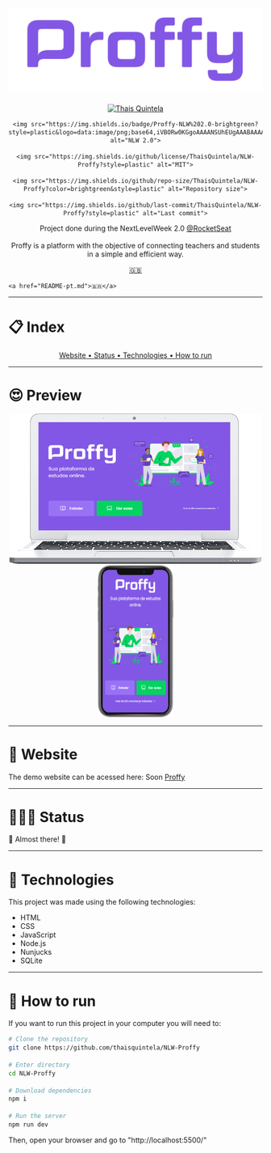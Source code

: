 <h1 align="center"><img src="/.github/logo.png" alt="Proffy" color="#8257E5"></h1>

<div align="center">
    <a href="https://www.linkedin.com/in/thais-quintela/">
        <img src="https://img.shields.io/static/v1?label=%20&message=Thais%20Quintela&color=brightgreen&style=plastic&logo=LinkedIn" alt="Thais Quintela">
    </a>

    <img src="https://img.shields.io/badge/Proffy-NLW%202.0-brightgreen?style=plastic&logo=data:image/png;base64,iVBORw0KGgoAAAANSUhEUgAAABAAAAAQCAMAAAAoLQ9TAAAALVBMVEVHcExxWsF0XMJzXMJxWcFsUsD///9jRrzY0u6Xh9Gsn9n39fyMecy0qd2bjNJWBT0WAAAABHRSTlMA2Do606wF2QAAAGlJREFUGJVdj1cWwCAIBLEsRU3uf9xobDH8+GZwUYi8i6ucJwrxKE+7D0G9Q4vlYqtmCSjndr4CgCgzlyFgfKfKCVO0LrPKjmiqMxGXkJwNnXskqWG+1oSM+BSwD8f29YLNjvx/OQrn+g99oQSoNmt3PgAAAABJRU5ErkJggg==" alt="NLW 2.0">

    <img src="https://img.shields.io/github/license/ThaisQuintela/NLW-Proffy?style=plastic" alt="MIT">
    
    <img src="https://img.shields.io/github/repo-size/ThaisQuintela/NLW-Proffy?color=brightgreen&style=plastic" alt="Repository size">
    
    <img src="https://img.shields.io/github/last-commit/ThaisQuintela/NLW-Proffy?style=plastic" alt="Last commit">
</div>

<p align="center">Project done during the NextLevelWeek 2.0  <a href="https://github.com/Rocketseat">@RocketSeat</a><br><br>Proffy is a platform with the objective of connecting teachers and students in a simple and efficient way.</p>

<p align="center">
    <a href="README.md">🇬🇧</a>
    
    <a href="README-pt.md">🇧🇷</a>
</p>

---

<h1>📋 Index</h1>
<div align="center">
    <a href="#website">Website • </a>
    <a href="#status">Status • </a>
    <a href="#technologies">Technologies • </a>
    <a href="#run">How to run</a>
</div>

---

<div>
    <h1>😍 Preview</h1>
    <div align="center">
        <img src="/.github/Proffy_laptop.png" alt="PC view" width="500">
        <img src="/.github/Proffy_phone.png" alt="Mobile view" height="300">
    </div>
</div>

---

<div id="website">
    <h1>👾 Website</h1>
    <p>The demo website can be acessed here: Soon
        <a href="">Proffy</a></p>
</div>

---

<div id="status">
    <h1>👷🏻‍♀️ Status</h1>
    <p>🧱 Almost there! 🧱</p>
</div>

---

<div id="technologies">
    <h1>🚀 Technologies</h1>
    <p>This project was made using the following technologies:</p>
    <ul>
        <li>HTML</li>
        <li>CSS</li>
        <li>JavaScript</li>
        <li>Node.js</li>
        <li>Nunjucks</li>
        <li>SQLite</li>
    </ul>
</div>

---

<div id="run">
    <h1>🤔 How to run</h1>
    <p>If you want to run this project in your computer you will need to:</p>
</div>

```bash
# Clone the repository
git clone https://github.com/thaisquintela/NLW-Proffy

# Enter directory
cd NLW-Proffy

# Download dependencies
npm i

# Run the server
npm run dev
```
<p>Then, open your browser and go to "http://localhost:5500/"</p>

